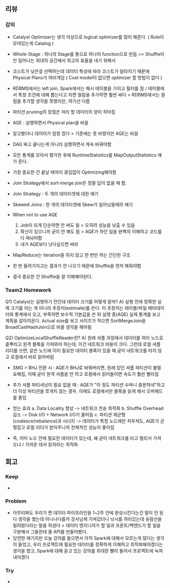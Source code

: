 ## 리뷰

### 강의
- Catalyst Optimizer는 생각 이상으로 logical optimizer를 많이 해준다. ( Rule이 모여있는게 Catalog )
- Whole-Stage : 하나의 Stage를 통으로 하나의 function으로 만듬 >> Shuffle이 안 일어나는 최대의 공간에서 최고의 효율을 내기 위해서
- 코스트가 낮은걸 선택하는데 데이터 특성에 따라 코스트가 달라지기 때문에 Physical Plans가 여러개임 ( Cost model이 없으면 optimizer 할 방법이 없다 )
- RDBMS에서는 left join, Spark에서는 해시 테이블을 가지고 필터를 침 / 테이블에서 특정 조건에 대해 뽑는다고 치면 컬럼을 추가하면 훨씬 싸다 > RDBMS에서는 컬럼을 추가할 생각을 못했지만, 여기선 다름
- 파티션 pruning의 장점은 처리 할 데이터의 양이 작아짐
- AQE : 실행하면서 Physical plan을 바꿈
- 알고봤더니 데이터가 엄청 컸다 > 기존에는 못 바꿨지만 AQE는 바꿈
- DAG 짜고 끝나는게 아니라 실행하면서 계속 바꿔야함
- 모든 통계를 모아서 평가한 후에 RuntimeStatistics를 MapOutputStatistics 얘가 준다.
- 가장 중요한 건 끝날 때까지 끊임없이 Optimizing해야함
- Join Strategy에서 sort-merge join은 정말 답이 없을 때 함.
  
- Join Strategy : 두 개의 데이터셋에 대한 얘기
- Skewed Joins : 한 개의 데이터셋에 Skew가 일어났을때의 얘기

- When not to use AQE
  1. Job이 되게 단순하면 안 써도 됨 > 오히려 성능을 낮출 수 있음
  2. 확신이 있으니까 굳이 안 해도 됨 > AQE가 하던 일을 완벽히 이해하고 코드를 다 짜놔야함
  3. 내가 AQE보다 낫다싶으면 써라
 
- MapReduce는 iteration을 하지 않고 한 번만 하는 간단한 구조
- 한 번 돌려가지고는 결과가 안 나오기 때문에 Shuffle을 먼저 해줘야함
- 결국 중요한 건 Shuffle을 잘 이해해야된다.

### Team2 Homework
Q1) Catalyst는 실행하기 전인데 데이터 크기를 어떻게 알까?
  A) 실행 전에 정확한 실제 크기를 아는 게 아니라 추정치(estimate)를 쓴다. 이 추정치는 테이블/파일 메타데이터와 통계에서 오고, 부족하면 보수적 기본값을 쓴 뒤 실행 중(AQE) 실제 통계를 보고 계획을 갈아끼운다.
  Actual size를 보고 사이즈가 적으면 SortMergeJoin을 BroadCastHashJoin으로 바꿀 생각을 해야됨

Q2) OptimizeLocalShuffleReader란?
  A) 원래 셔플 과정에서 데이터를 여러 노드로 흩뿌리고 원격 블록을 가져와야 하는데, 이건 네트워크 비용이 크다. 
  그런데 로컬 셔플 리더를 쓰면, 같은 노드에 이미 필요한 데이터 블록이 있을 때 굳이 네트워크를 타지 않고 로컬에서 바로 읽어버림
   - SMG > BHJ 전환 시 : AQE가 BHJ로 바꿔버리면, 원래 있던 셔플 파티션이 불필요해짐, 이때 굳이 원격 셔플을 안 하고 로컬에서 읽어들이면 속도가 훨씬 빨라짐
   - 추가 셔플 파티셔닝이 필요 없을 때 : AQE가 "이 정도 파티션 수며니 충분하네"하고 더 이상 파티션을 쪼개지 않는 경우, 이때도 로컬에서만 블록을 읽게 해서 오버헤드를 줄임

- 얻는 효과
  a. Data Locality 향상 -> 네트워크 전송 최적화
  b. Shuffle Overhead 감소 -> Disk I/O + Network I/O가 줄어듬
  c. 파티션 재균형(coalesce/rebalance)과 시너지 -> 데이터가 특정 노드에만 치우쳐도, AQE가 균형잡고 로컬 리더가 받아주니까 전체적인 성능이 좋아짐

- 즉, 이미 노드 안에 필요한 데이터가 있는데, 왜 굳이 네트워크를 타고 멀리서 가져오냐 / 가까운 데서 읽자라는 최적화

## 회고
### Keep
- 

### Problem
- 아무리봐도 우리가 짠 데이터 파이프라인을 1~2주 안에 완성시킨다는건 말이 안 된다 생각을 했는데 아니나다를까 강사님께 가져갔더니 낚시를 하러갔는데 유람선을 빌려왔다라는 말을 하셨다 > 데이터 엔지니어가 할 일과 프론트/백엔드가 할 일을 구분해서 그들한테 줄 API를 만들어봤다.
- 당연한 얘기지만 오늘 강의를 들으면서 아직 Spark에 대해서 모르는게 많다는 생각이 들었고, 우리 프로젝트에 필요한 데이터를 정확하게 이해하고 최적화해야겠다는 생각을 했고, Spark에 대해 듣고 있는 강의를 최대한 빨리 들어서 프로젝트에 녹여내야겠다

### Try
- 
